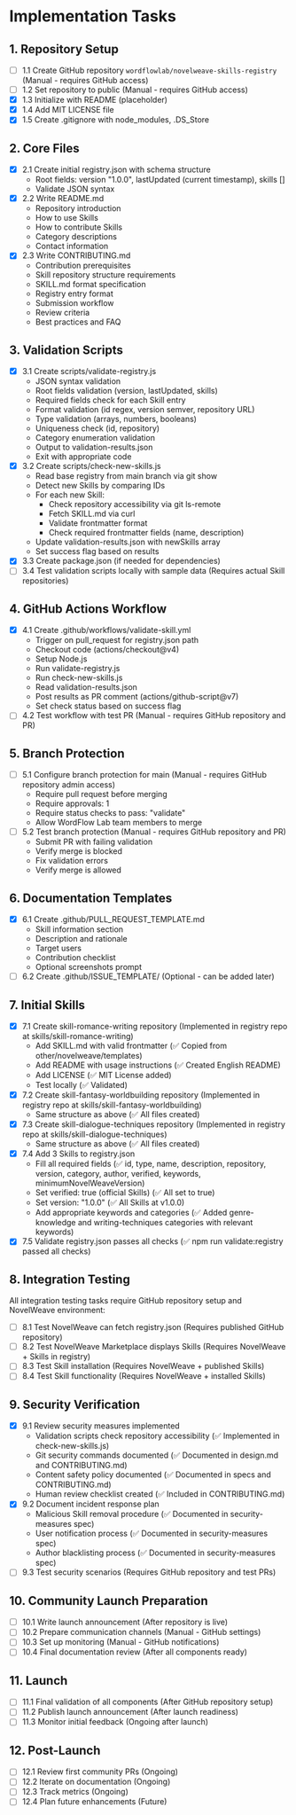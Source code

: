 # Implementation Tasks

## 1. Repository Setup

- [ ] 1.1 Create GitHub repository `wordflowlab/novelweave-skills-registry` (Manual - requires GitHub access)
- [ ] 1.2 Set repository to public (Manual - requires GitHub access)
- [x] 1.3 Initialize with README (placeholder)
- [x] 1.4 Add MIT LICENSE file
- [x] 1.5 Create .gitignore with node_modules, .DS_Store

## 2. Core Files

- [x] 2.1 Create initial registry.json with schema structure
  - Root fields: version "1.0.0", lastUpdated (current timestamp), skills []
  - Validate JSON syntax
- [x] 2.2 Write README.md
  - Repository introduction
  - How to use Skills
  - How to contribute Skills
  - Category descriptions
  - Contact information
- [x] 2.3 Write CONTRIBUTING.md
  - Contribution prerequisites
  - Skill repository structure requirements
  - SKILL.md format specification
  - Registry entry format
  - Submission workflow
  - Review criteria
  - Best practices and FAQ

## 3. Validation Scripts

- [x] 3.1 Create scripts/validate-registry.js
  - JSON syntax validation
  - Root fields validation (version, lastUpdated, skills)
  - Required fields check for each Skill entry
  - Format validation (id regex, version semver, repository URL)
  - Type validation (arrays, numbers, booleans)
  - Uniqueness check (id, repository)
  - Category enumeration validation
  - Output to validation-results.json
  - Exit with appropriate code
- [x] 3.2 Create scripts/check-new-skills.js
  - Read base registry from main branch via git show
  - Detect new Skills by comparing IDs
  - For each new Skill:
    - Check repository accessibility via git ls-remote
    - Fetch SKILL.md via curl
    - Validate frontmatter format
    - Check required frontmatter fields (name, description)
  - Update validation-results.json with newSkills array
  - Set success flag based on results
- [x] 3.3 Create package.json (if needed for dependencies)
- [ ] 3.4 Test validation scripts locally with sample data (Requires actual Skill repositories)

## 4. GitHub Actions Workflow

- [x] 4.1 Create .github/workflows/validate-skill.yml
  - Trigger on pull_request for registry.json path
  - Checkout code (actions/checkout@v4)
  - Setup Node.js
  - Run validate-registry.js
  - Run check-new-skills.js
  - Read validation-results.json
  - Post results as PR comment (actions/github-script@v7)
  - Set check status based on success flag
- [ ] 4.2 Test workflow with test PR (Manual - requires GitHub repository and PR)

## 5. Branch Protection

- [ ] 5.1 Configure branch protection for main (Manual - requires GitHub repository admin access)
  - Require pull request before merging
  - Require approvals: 1
  - Require status checks to pass: "validate"
  - Allow WordFlow Lab team members to merge
- [ ] 5.2 Test branch protection (Manual - requires GitHub repository and PR)
  - Submit PR with failing validation
  - Verify merge is blocked
  - Fix validation errors
  - Verify merge is allowed

## 6. Documentation Templates

- [x] 6.1 Create .github/PULL_REQUEST_TEMPLATE.md
  - Skill information section
  - Description and rationale
  - Target users
  - Contribution checklist
  - Optional screenshots prompt
- [ ] 6.2 Create .github/ISSUE_TEMPLATE/ (Optional - can be added later)

## 7. Initial Skills

- [x] 7.1 Create skill-romance-writing repository (Implemented in registry repo at skills/skill-romance-writing)
  - Add SKILL.md with valid frontmatter (✅ Copied from other/novelweave/templates)
  - Add README with usage instructions (✅ Created English README)
  - Add LICENSE (✅ MIT License added)
  - Test locally (✅ Validated)
- [x] 7.2 Create skill-fantasy-worldbuilding repository (Implemented in registry repo at skills/skill-fantasy-worldbuilding)
  - Same structure as above (✅ All files created)
- [x] 7.3 Create skill-dialogue-techniques repository (Implemented in registry repo at skills/skill-dialogue-techniques)
  - Same structure as above (✅ All files created)
- [x] 7.4 Add 3 Skills to registry.json
  - Fill all required fields (✅ id, type, name, description, repository, version, category, author, verified, keywords, minimumNovelWeaveVersion)
  - Set verified: true (official Skills) (✅ All set to true)
  - Set version: "1.0.0" (✅ All Skills at v1.0.0)
  - Add appropriate keywords and categories (✅ Added genre-knowledge and writing-techniques categories with relevant keywords)
- [x] 7.5 Validate registry.json passes all checks (✅ npm run validate:registry passed all checks)

## 8. Integration Testing

All integration testing tasks require GitHub repository setup and NovelWeave environment:
- [ ] 8.1 Test NovelWeave can fetch registry.json (Requires published GitHub repository)
- [ ] 8.2 Test NovelWeave Marketplace displays Skills (Requires NovelWeave + Skills in registry)
- [ ] 8.3 Test Skill installation (Requires NovelWeave + published Skills)
- [ ] 8.4 Test Skill functionality (Requires NovelWeave + installed Skills)

## 9. Security Verification

- [x] 9.1 Review security measures implemented
  - Validation scripts check repository accessibility (✅ Implemented in check-new-skills.js)
  - Git security commands documented (✅ Documented in design.md and CONTRIBUTING.md)
  - Content safety policy documented (✅ Documented in specs and CONTRIBUTING.md)
  - Human review checklist created (✅ Included in CONTRIBUTING.md)
- [x] 9.2 Document incident response plan
  - Malicious Skill removal procedure (✅ Documented in security-measures spec)
  - User notification process (✅ Documented in security-measures spec)
  - Author blacklisting process (✅ Documented in security-measures spec)
- [ ] 9.3 Test security scenarios (Requires GitHub repository and test PRs)

## 10. Community Launch Preparation

- [ ] 10.1 Write launch announcement (After repository is live)
- [ ] 10.2 Prepare communication channels (Manual - GitHub settings)
- [ ] 10.3 Set up monitoring (Manual - GitHub notifications)
- [ ] 10.4 Final documentation review (After all components ready)

## 11. Launch

- [ ] 11.1 Final validation of all components (After GitHub repository setup)
- [ ] 11.2 Publish launch announcement (After launch readiness)
- [ ] 11.3 Monitor initial feedback (Ongoing after launch)

## 12. Post-Launch

- [ ] 12.1 Review first community PRs (Ongoing)
- [ ] 12.2 Iterate on documentation (Ongoing)
- [ ] 12.3 Track metrics (Ongoing)
- [ ] 12.4 Plan future enhancements (Future)
